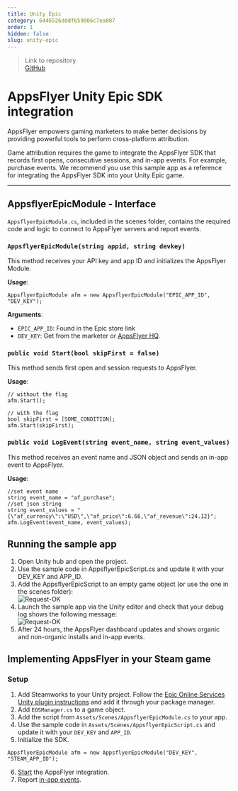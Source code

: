 ```yaml
---
title: Unity Epic
category: 6446526dddf659006c7ea807
order: 1
hidden: false
slug: unity-epic
---
```


> Link to repository  
> [GitHub](https://github.com/AppsFlyerSDK/appsflyer-unity-epic-sample-app)

# AppsFlyer Unity Epic SDK integration

AppsFlyer empowers gaming marketers to make better decisions by providing powerful tools to perform cross-platform attribution.

Game attribution requires the game to integrate the AppsFlyer SDK that records first opens, consecutive sessions, and in-app events. For example, purchase events.
We recommend you use this sample app as a reference for integrating the AppsFlyer SDK into your Unity Epic game.

<hr/>

## AppsflyerEpicModule - Interface

`AppsflyerEpicModule.cs`, included in the scenes folder, contains the required code and logic to connect to AppsFlyer servers and report events.

### `AppsflyerEpicModule(string appid, string devkey)`

This method receives your API key and app ID and initializes the AppsFlyer Module.

**Usage**:

```
AppsflyerEpicModule afm = new AppsflyerEpicModule("EPIC_APP_ID", "DEV_KEY");
```

**Arguments**:

- `EPIC_APP_ID`: Found in the Epic store link
- `DEV_KEY`: Get from the marketer or [AppsFlyer HQ](https://support.appsflyer.com/hc/en-us/articles/211719806-App-settings-#general-app-settings).

### `public void Start(bool skipFirst = false)`

This method sends first open and session requests to AppsFlyer.

**Usage**:

```
// without the flag
afm.Start();

// with the flag
bool skipFirst = [SOME_CONDITION];
afm.Start(skipFirst);
```

### `public void LogEvent(string event_name, string event_values)`

This method receives an event name and JSON object and sends an in-app event to AppsFlyer.

**Usage**:

```
//set event name
string event_name = "af_purchase";
//set json string
string event_values = "{\"af_currency\":\"USD\",\"af_price\":6.66,\"af_revenue\":24.12}";
afm.LogEvent(event_name, event_values);
```

## Running the sample app

1. Open Unity hub and open the project.
2. Use the sample code in AppsflyerEpicScript.cs and update it with your DEV_KEY and APP_ID.
3. Add the AppsflyerEpicScript to an empty game object (or use the one in the scenes folder):  
   ![Request-OK](https://files.readme.io/b271553-small-EpicGameObject.PNG)
4. Launch the sample app via the Unity editor and check that your debug log shows the following message:  
   ![Request-OK](https://files.readme.io/7105a10-small-202OK.PNG)
5. After 24 hours, the AppsFlyer dashboard updates and shows organic and non-organic installs and in-app events.

## Implementing AppsFlyer in your Steam game

### Setup

1. Add Steamworks to your Unity project. Follow the [Epic Online Services Unity plugin instructions](https://github.com/PlayEveryWare/eos_plugin_for_unity) and add it through your package manager.
2. Add `EOSManager.cs` to a game object.
3. Add the script from `Assets/Scenes/AppsflyerEpicModule.cs` to your app.
4. Use the sample code in `Assets/Scenes/AppsflyerEpicScript.cs` and update it with your `DEV_KEY` and `APP_ID`.
5. Initialize the SDK.

```
AppsflyerEpicModule afm = new AppsflyerEpicModule("DEV_KEY", "STEAM_APP_ID");
```

6. [Start](#public-void-startbool-skipfirst--false) the AppsFlyer integration.
7. Report [in-app events](#public-void-logeventstring-event_name-string-event_values).
